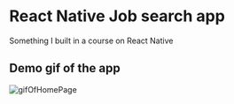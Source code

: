 # React Native Job search app

Something I built in a course on React Native

## Demo gif of the app
![gifOfHomePage](https://media.giphy.com/media/v1.Y2lkPTc5MGI3NjExNXF0ZHl2bjVqMTlzMzVxeDl5dzBub3ZoZzZscnU3OXIxdm9xb2xsYyZlcD12MV9pbnRlcm5hbF9naWZfYnlfaWQmY3Q9Zw/bJyBPzgVBeO1xVGc4S/giphy.gif)
